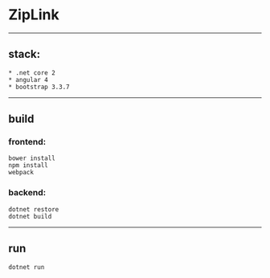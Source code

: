 # ZipLink
----------------
## stack:
    * .net core 2
    * angular 4
    * bootstrap 3.3.7
----------------
## build 

### frontend:
    bower install
    npm install
    webpack

### backend:
    dotnet restore
    dotnet build

----------------
## run
    dotnet run